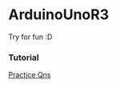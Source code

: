 # ArduinoUnoR3
Try for fun :D


### Tutorial
[Practice Qns](https://www.elecrow.com/download/Starter%20Kit%20for%20Arduino(user%20manual).pdf)
